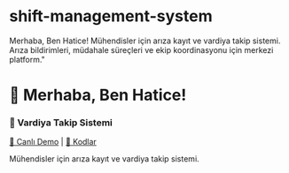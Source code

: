 # shift-management-system
Merhaba, Ben Hatice!
Mühendisler için arıza kayıt ve vardiya takip sistemi. Arıza bildirimleri, müdahale süreçleri ve ekip koordinasyonu için merkezi platform."
# 👋 Merhaba, Ben Hatice!
### 🔧 Vardiya Takip Sistemi
[🔗 Canlı Demo](https://haticesaer.github.io/shift-management-system) | 
[📁 Kodlar](https://github.com/haticesaer/shift-management-system)

Mühendisler için arıza kayıt ve vardiya takip sistemi.
